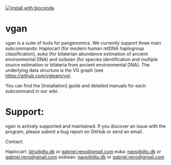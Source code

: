 [![install with bioconda](https://img.shields.io/badge/install%20with-bioconda-brightgreen.svg?styl=flat)](http://bioconda.github.io/recipes/vgan/README.html)
# vgan

vgan is a suite of tools for pangenomics. We currently support three main subcommands: Haplocart (for modern human mtDNA haplogroup classification), euka (for bilaterian abundance estimation of ancient environmental DNA) and soibean (for species identification and multiple source estimation or bilateria from ancient environmental DNA). The underlying data structure is the VG graph (see https://github.com/vgteam/vg).

You can find the [Installation] guide and detailed manuals for each subcommand in our wiki.

# Support:

vgan is actively supported and maintained.
If you discover an issue with the program, please submit a bug report on GitHub or send an email. 

Contact:<br>

  Haplocart: jdru@dtu.dk or gabriel.reno@gmail.com 
  euka: navo@dtu.dk or gabriel.reno@gmail.com
  soibean: navo@dtu.dk or gabriel.reno@gmail.com
<br>
